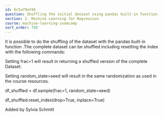 ```yaml
---
id: 6c5a79afd4
question: Shuffling the initial dataset using pandas built-in function
section: 2. Machine Learning for Regression
course: machine-learning-zoomcamp
sort_order: 750
---
```


It is possible to do the shuffling of the dataset with the pandas built-in function .The complete dataset can be shuffled including resetting the index with the following commands:

Setting frac=1 will result in returning a shuffled version of the complete Dataset.

Setting random_state=seed will result in the same randomization as used in the course resources.

df_shuffled = df.sample(frac=1, random_state=seed)

df_shuffled.reset_index(drop=True, inplace=True)

Added by Sylvia Schmitt

